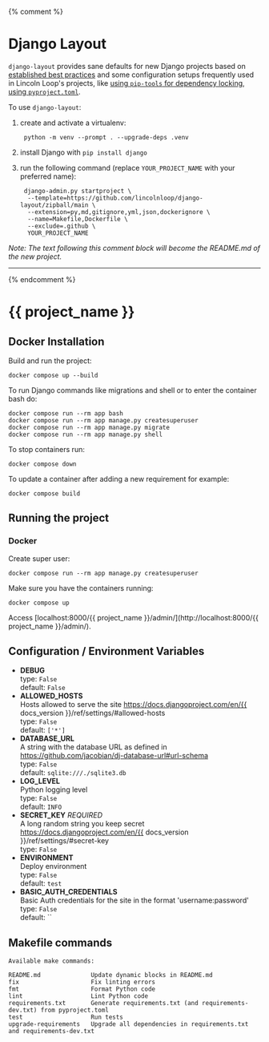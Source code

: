 {% comment %}

# Django Layout

`django-layout` provides sane defaults for new Django projects based on
[established best
practices](http://lincolnloop.com/django-best-practices/) and some
configuration setups frequently used in Lincoln Loop\'s projects, like
[using `pip-tools` for dependency
locking](https://lincolnloop.com/blog/python-dependency-locking-pip-tools/),
[using
`pyproject.toml`](https://lincolnloop.com/insights/using-pyprojecttoml-in-your-django-project/).

To use `django-layout`:

1. create and activate a virtualenv:

        python -m venv --prompt . --upgrade-deps .venv

2. install Django with `pip install django`

3. run the following command (replace `YOUR_PROJECT_NAME` with your preferred name):

        django-admin.py startproject \
         --template=https://github.com/lincolnloop/django-layout/zipball/main \
         --extension=py,md,gitignore,yml,json,dockerignore \
         --name=Makefile,Dockerfile \
         --exclude=.github \
         YOUR_PROJECT_NAME

*Note:  The text following this comment block will become the README.md of the new project.*

------------------------------------------------------------------------

{% endcomment %}

# {{ project_name }}

## Docker Installation

Build and run the project:

    docker compose up --build

To run Django commands like migrations and shell or to enter the
container bash do:

    docker compose run --rm app bash
    docker compose run --rm app manage.py createsuperuser
    docker compose run --rm app manage.py migrate
    docker compose run --rm app manage.py shell

To stop containers run:

    docker compose down

To update a container after adding a new requirement for example:

    docker compose build

## Running the project

### Docker

Create super user:

    docker compose run --rm app manage.py createsuperuser

Make sure you have the containers running:

    docker compose up

Access [localhost:8000/{{ project_name }}/admin/](http://localhost:8000/{{ project_name }}/admin/).

## Configuration / Environment Variables

<!-- [[[cog
import cog
from {{ project_name }}.config import Config
mdown = Config.generate_markdown()
cog.out('\n'.join(mdown.split('\n')[1:]))
]]] -->

* **DEBUG**  
  type: `False`  
  default: `False`  
* **ALLOWED_HOSTS**  
  Hosts allowed to serve the site https://docs.djangoproject.com/en/{{ docs_version }}/ref/settings/#allowed-hosts  
  type: `False`  
  default: `['*']`  
* **DATABASE_URL**  
  A string with the database URL as defined in https://github.com/jacobian/dj-database-url#url-schema  
  type: `False`  
  default: `sqlite:///./sqlite3.db`  
* **LOG_LEVEL**  
  Python logging level  
  type: `False`  
  default: `INFO`  
* **SECRET_KEY**  _REQUIRED_  
  A long random string you keep secret https://docs.djangoproject.com/en/{{ docs_version }}/ref/settings/#secret-key  
  type: `False`  
* **ENVIRONMENT**  
  Deploy environment  
  type: `False`  
  default: `test`  
* **BASIC_AUTH_CREDENTIALS**  
  Basic Auth credentials for the site in the format 'username:password'  
  type: `False`  
  default: ``  
<!-- [[[end]]] -->

## Makefile commands

<!-- [[[cog
import cog
import subprocess
cog.out(
    "```shell\n" +
    subprocess.check_output(["make", "help"]).decode() +
    "```",
)
]]] -->
```shell
Available make commands:

README.md              Update dynamic blocks in README.md
fix                    Fix linting errors
fmt                    Format Python code
lint                   Lint Python code
requirements.txt       Generate requirements.txt (and requirements-dev.txt) from pyproject.toml
test                   Run tests
upgrade-requirements   Upgrade all dependencies in requirements.txt and requirements-dev.txt
```
<!-- [[[end]]] -->
